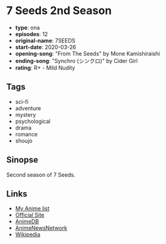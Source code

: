# 7 Seeds 2nd Season

-   **type**: ona
-   **episodes**: 12
-   **original-name**: 7SEEDS
-   **start-date**: 2020-03-26
-   **opening-song**: "From The Seeds" by Mone Kamishiraishi
-   **ending-song**: "Synchro (シンクロ)" by Cider Girl
-   **rating**: R+ - Mild Nudity

## Tags

-   sci-fi
-   adventure
-   mystery
-   psychological
-   drama
-   romance
-   shoujo

## Sinopse

Second season of 7 Seeds.

## Links

-   [My Anime list](https://myanimelist.net/anime/40602/7_Seeds_2nd_Season)
-   [Official Site](http://7seeds.jp)
-   [AnimeDB](http://anidb.info/perl-bin/animedb.pl?show=anime&aid=15229)
-   [AnimeNewsNetwork](http://www.animenewsnetwork.com/encyclopedia/anime.php?id=22953)
-   [Wikipedia](https://en.wikipedia.org/wiki/7_Seeds)
